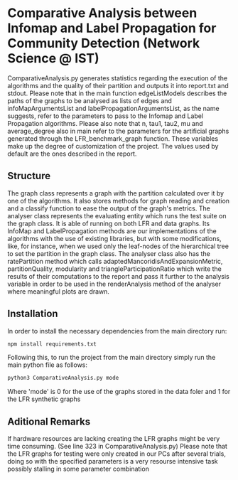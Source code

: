# Comparative Analysis between Infomap and Label Propagation for Community Detection (Network Science @ IST)

ComparativeAnalysis.py generates statistics regarding the execution of the algorithms and the quality of their
partition and outputs it into report.txt and stdout.
Please note that in the main function edgeListModels describes the paths of the graphs to be analysed as lists of
edges and infoMapArgumentsList and labelPropagationArgumentsList, as the name suggests, refer to the parameters
to pass to the Infomap and Label Propagation algorithms. 
Please also note that n, tau1, tau2, mu and average_degree also in main refer to the parameters for the
artificial graphs generated through the LFR_benchmark_graph function.
These variables make up the degree of customization of the project. The values used by default are the 
ones described in the report. 

## Structure

The graph class represents a graph with the partition calculated over it by one of the algorithms. It also stores
methods for graph reading and creation and a classify function to ease the output of the graph's metrics. 
The analyser class represents the evaluating entity which runs the test suite on the graph class. It is able
of running on both LFR and data graphs. Its InfoMap and LabelPropagation methods are our implementations of the 
algorithms with the use of existing libraries, but with some modifications, like, for instance, when we used only 
the leaf-nodes of the hierarchical tree to set the partition in the graph class. The analyser class also has the
ratePartition method which calls adaptedMancoridisAndExpansionMetric, partitionQuality, modularity and
triangleParticipationRatio which write the results of their computations to the report and pass it further to the
analysis variable in order to be used in the renderAnalysis method of the analyser where meaningful plots are drawn.

## Installation

In order to install the necessary dependencies from the main directory run:

```bash
npm install requirements.txt
```

Following this, to run the project from the main directory simply run the main python file as follows:

```bash
python3 ComparativeAnalysis.py mode
```
Where 'mode' is 0 for the use of the graphs stored in the data foler and 1 for the LFR synthetic graphs 

## Aditional Remarks

If hardware resources are lacking creating the LFR graphs might be very time consuming.
(See line 323 in ComparativeAnalysis.py)
Please note that the LFR graphs for testing were only created in our PCs after several trials, doing so
with the specified parameters is a very resourse intensive task possibly stalling in some parameter combination
